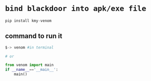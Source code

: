 # ``bind blackdoor into apk/exe file``

```python
pip install kmy-venom
```
## **command to run it**

```python
$-> venom #in terminal

# or

from venom import main
if __name__=='__main__':
    main()
```
